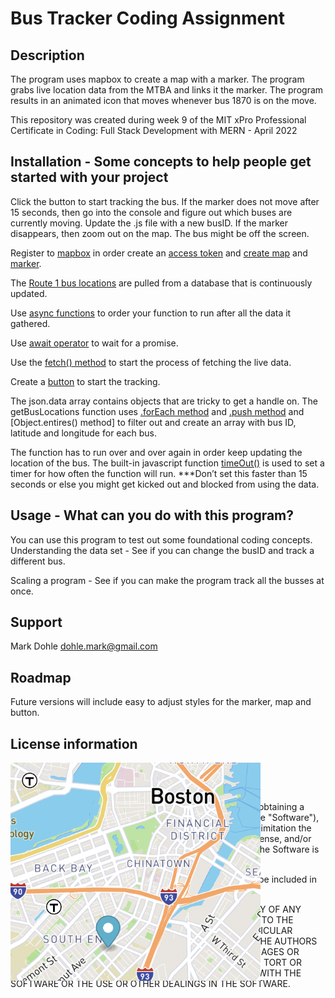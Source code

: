 # Bus Tracker Coding Assignment

## Description

The program uses mapbox to create a map with a marker. The program grabs live location data from the MTBA and links it the marker. The program results in an animated icon that moves whenever bus 1870 is on the move.

This repository was created during week 9 of the MIT xPro Professional Certificate in Coding: Full Stack Development with MERN - April 2022

## Installation - Some concepts to help people get started with your project

Click the button to start tracking the bus. If the marker does not move after 15 seconds, then go into the console and figure out which buses are currently moving. Update the .js file with a new busID. If the marker disappears, then zoom out on the map. The bus might be off the screen.

Register to [mapbox](https://www.mapbox.com/) in order create an [access token](https://docs.mapbox.com/help/getting-started/access-tokens/) and [create map](https://docs.mapbox.com/mapbox-gl-js/api/map/) and [marker](https://docs.mapbox.com/mapbox-gl-js/api/markers/#marker).

The [Route 1 bus locations](https://api-v3.mbta.com/vehicles?filter[route]=1&include=trip) are pulled from a database that is continuously updated.

Use [async functions](https://developer.mozilla.org/en-US/docs/Web/JavaScript/Reference/Statements/async_function) to order your function to run after all the data it gathered.

Use [await operator](https://developer.mozilla.org/en-US/docs/Web/JavaScript/Reference/Operators/await) to wait for a promise.

Use the [fetch() method](https://developer.mozilla.org/en-US/docs/Web/API/fetch) to start the process of fetching the live data.

Create a [button](https://www.w3schools.com/tags/tag_button.asp) to start the tracking.

The json.data array contains objects that are tricky to get a handle on. The getBusLocations function uses [.forEach method](https://developer.mozilla.org/en-US/docs/Web/JavaScript/Reference/Global_Objects/Array/forEach) and [.push method](https://developer.mozilla.org/en-US/docs/Web/JavaScript/Reference/Global_Objects/Array/forEach) and [Object.entires()  method] to filter out and create an array with bus ID, latitude and longitude for each bus.

The function has to run over and over again in order keep updating the location of the bus. The built-in javascript function [timeOut()](https://developer.mozilla.org/en-US/docs/Web/API/setTimeout) is used to set a timer for how often the function will run. ***Don’t set this faster than 15 seconds or else you might get kicked out and blocked from using the data.

## Usage - What can you do with this program?

You can use this program to test out some foundational coding concepts.
Understanding the data set - See if you can change the busID and track a different bus.

Scaling a program - See if you can make the program track all the busses at once.

## Support

Mark Dohle
dohle.mark@gmail.com

## Roadmap

Future versions will include easy to adjust styles for the marker, map and button.

## License information

<img id="BusTracker" src="image.png" width='400' onclick="Run()" style="position:absolute"> </img>

MIT License

Copyright (c) 2022 Mark Dohle

Permission is hereby granted, free of charge, to any person obtaining a copy
of this software and associated documentation files (the "Software"), to deal
in the Software without restriction, including without limitation the rights
to use, copy, modify, merge, publish, distribute, sublicense, and/or sell
copies of the Software, and to permit persons to whom the Software is
furnished to do so, subject to the following conditions:

The above copyright notice and this permission notice shall be included in all copies or substantial portions of the Software.

THE SOFTWARE IS PROVIDED "AS IS", WITHOUT WARRANTY OF ANY KIND, EXPRESS OR
IMPLIED, INCLUDING BUT NOT LIMITED TO THE WARRANTIES OF MERCHANTABILITY,
FITNESS FOR A PARTICULAR PURPOSE AND NONINFRINGEMENT. IN NO EVENT SHALL THE AUTHORS OR COPYRIGHT HOLDERS BE LIABLE FOR ANY CLAIM, DAMAGES OR OTHER LIABILITY, WHETHER IN AN ACTION OF CONTRACT, TORT OR OTHERWISE, ARISING FROM, OUT OF OR IN CONNECTION WITH THE SOFTWARE OR THE USE OR OTHER DEALINGS IN THE SOFTWARE.
